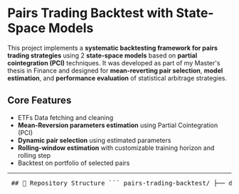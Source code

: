 #  Pairs Trading Backtest with State-Space Models

This project implements a **systematic backtesting framework for pairs trading strategies** using 2 **state-space models** based on **partial cointegration (PCI)** techniques. It was developed as part of my Master's thesis in Finance and designed for **mean-reverting pair selection**, **model estimation**, and **performance evaluation** of statistical arbitrage strategies.

##  Core Features

-  ETFs Data fetching and cleaning 
-  **Mean-Reversion parameters estimation** using Partial Cointegration (PCI)
-  **Dynamic pair selection** using estimated parameters
-  **Rolling-window estimation** with customizable training horizon and rolling step
-  Backtest on portfolio of selected pairs
---

<pre> ## 📂 Repository Structure ``` pairs-trading-backtest/ ├── data/ # Cleaned and raw ETF price data (CSV) ├── results/ # Rolling estimation results (.RData) ├── src/ │ ├── generate_dataset.R # Download & clean ETF prices │ ├── func_partial_ci.R # PCI estimation and rolling backtest │ └── stock_list.R # List of ETFs to download ├── analysis/ │ └── pairs_trading_backtest.Rmd # Notebook to run full backtest └── README.md ``` </pre>